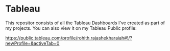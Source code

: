 # Tableau

This repositor consists of all the Tableau Dashboards I've created as part of my projects. You can also view it on my Tableau Public profile:

https://public.tableau.com/profile/rohith.rajashekharaiah#!/?newProfile=&activeTab=0
